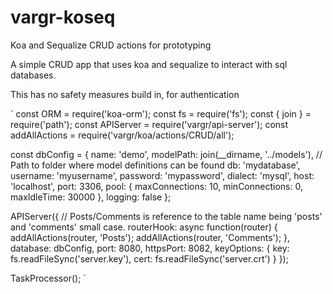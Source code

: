 # vargr-koseq
Koa and Sequalize CRUD actions for prototyping

A simple CRUD app that uses koa and sequalize to interact with sql databases.

This has no safety measures build in, for authentication

`
const ORM = require('koa-orm');
const fs = require('fs');
const { join } = require('path');
const APIServer = require('vargr/api-server');
const addAllActions = require('vargr/koa/actions/CRUD/all');

const dbConfig = {
  name: 'demo',
  modelPath: join(__dirname, '../models'), // Path to folder where model definitions can be found
  db: 'mydatabase',
  username: 'myusername',
  password: 'mypassword',
  dialect: 'mysql',
  host: 'localhost',
  port: 3306,
  pool: {
    maxConnections: 10,
    minConnections: 0,
    maxIdleTime: 30000
  },
  logging: false
};

APIServer({
  // Posts/Comments is reference to the table name being 'posts' and 'comments' small case.
  routerHook: async function(router) {
    addAllActions(router, 'Posts');
    addAllActions(router, 'Comments');
  },
  database: dbConfig,
  port: 8080,
  httpsPort: 8082,
  keyOptions: {
    key: fs.readFileSync('server.key'),
    cert:  fs.readFileSync('server.crt')
  }
});

TaskProcessor();
`
